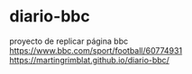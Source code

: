 # diario-bbc
proyecto de replicar página bbc
https://www.bbc.com/sport/football/60774931
https://martingrimblat.github.io/diario-bbc/
